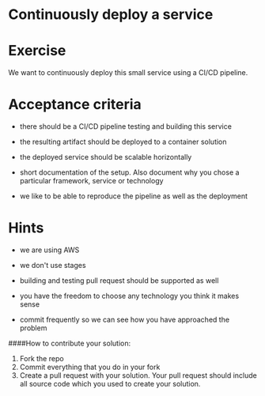 Continuously deploy a service 
=============================

# Exercise

We want to continuously deploy this small service using a CI/CD pipeline. 

# Acceptance criteria

- there should be a CI/CD pipeline testing and building this service

- the resulting artifact should be deployed to a container solution
 
- the deployed service should be scalable horizontally 

- short documentation of the setup. Also document why you chose a particular framework, service or technology

- we like to be able to reproduce the pipeline as well as the deployment 

# Hints

- we are using AWS

- we don't use stages

- building and testing pull request should be supported as well

- you have the freedom to choose any technology you think it makes sense

- commit frequently so we can see how you have approached the problem

####How to contribute your solution:

1. Fork the repo
2. Commit everything that you do in your fork
3. Create a pull request with your solution. Your pull request should include all source code which you used to create your solution.